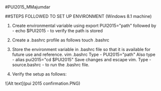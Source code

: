 #PUI2015_MMajumdar

##STEPS FOLLOWED TO SET UP ENVIRONMENT (Windows 8.1 machine)
1. Create environmental variable using
export PUI2015="path"
followed by - echo $PUI2015 - to verify the path is stored

2. Create a .bashrc profile as follows
touch .bashrc

3. Store the environment variable in .bashrc file so that it is available for future use and reference.
vim .bashrc
Type - PUI2015="path"
Also type - alias pui2015="cd $PUI2015"
Save changes and escape vim.
Type - source.bashrc - to run the .bashrc file.

4. Verify the setup as follows:

![Alt text](pui 2015 confirmation.PNG)


